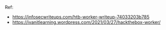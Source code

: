 Ref:
- https://infosecwriteups.com/htb-worker-writeup-74033203b785
- https://ivanitlearning.wordpress.com/2021/03/27/hackthebox-worker/
